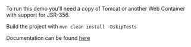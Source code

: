 
To run this demo you'll need a copy of Tomcat or another Web Container with support for JSR-356.

Build the project with `mvn clean install -DskipTests`

Documentation can be found [here](http://blog.c2b2.co.uk/2014/02/hazelcast-websockets.html)


